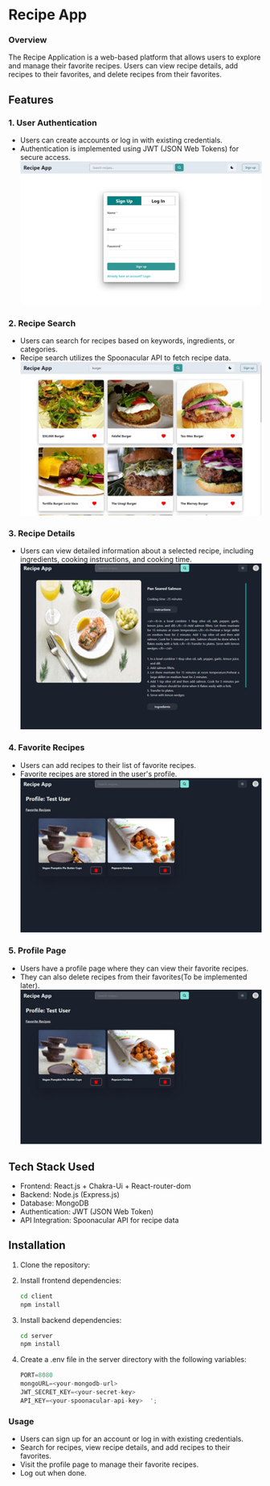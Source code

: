 
# Recipe App

### Overview
The Recipe Application is a web-based platform that allows users to explore and manage their favorite recipes. Users can view recipe details, add recipes to their favorites, and delete recipes from their favorites.

## Features
### 1. User Authentication
- Users can create accounts or log in with existing credentials.
- Authentication is implemented using JWT (JSON Web Tokens) for secure access.
![auth image](./images/auth.JPG)

### 2. Recipe Search
- Users can search for recipes based on keywords, ingredients, or categories.
- Recipe search utilizes the Spoonacular API to fetch recipe data.
![recipe search image](./images/home2.JPG)
### 3. Recipe Details
- Users can view detailed information about a selected recipe, including ingredients, cooking instructions, and cooking time.
![recipe deatils image](./images/recipe%20details.JPG)

### 4. Favorite Recipes
- Users can add recipes to their list of favorite recipes.
- Favorite recipes are stored in the user's profile.
![favourite recipe image](./images/profile.JPG)

### 5. Profile Page
- Users have a profile page where they can view their favorite recipes.
- They can also delete recipes from their favorites(To be implemented later).
![favourite recipe image](./images/profile.JPG)

## Tech Stack Used
- Frontend: React.js + Chakra-Ui + React-router-dom
- Backend: Node.js (Express.js)
- Database: MongoDB
- Authentication: JWT (JSON Web Token)
- API Integration: Spoonacular API for recipe data


## Installation

1. Clone the repository:
   
2. Install frontend dependencies:
   ```sh
   cd client
   npm install
   ```
3. Install backend dependencies:
   ```sh
   cd server
   npm install
   ```


4. Create a .env file in the server directory with the following variables:
   ```js
   PORT=8080
   mongoURL=<your-mongodb-url>
   JWT_SECRET_KEY=<your-secret-key>
   API_KEY=<your-spoonacular-api-key>  ';


### Usage
- Users can sign up for an account or log in with existing credentials.
- Search for recipes, view recipe details, and add recipes to their favorites.
- Visit the profile page to manage their favorite recipes.
- Log out when done.
